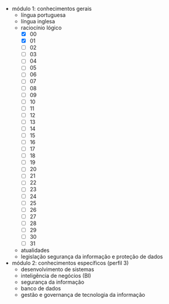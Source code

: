 - módulo 1: conhecimentos gerais
  - língua portuguesa
  - língua inglesa
  - raciocínio lógico
    - [x] 00
    - [x] 01
    - [ ] 02
    - [ ] 03
    - [ ] 04
    - [ ] 05
    - [ ] 06
    - [ ] 07
    - [ ] 08
    - [ ] 09
    - [ ] 10
    - [ ] 11
    - [ ] 12
    - [ ] 13
    - [ ] 14
    - [ ] 15
    - [ ] 16
    - [ ] 17
    - [ ] 18
    - [ ] 19
    - [ ] 20
    - [ ] 21
    - [ ] 22
    - [ ] 23
    - [ ] 24
    - [ ] 25
    - [ ] 26
    - [ ] 27
    - [ ] 28
    - [ ] 29
    - [ ] 30
    - [ ] 31
  - atualidades
  - legislação segurança da informação e proteção de dados
- módulo 2: conhecimentos específicos (perfil 3)
  - desenvolvimento de sistemas
  - inteligência de negócios (BI)
  - segurança da informação
  - banco de dados
  - gestão e governança de tecnologia da informação
